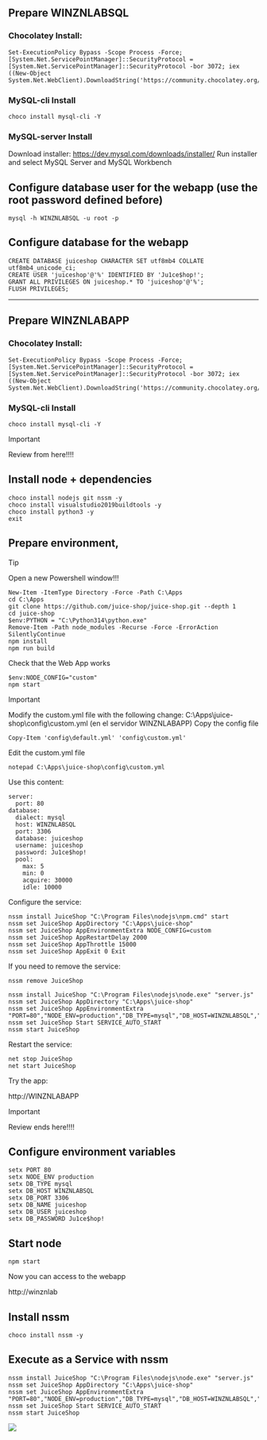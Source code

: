 ## Prepare WINZNLABSQL
### Chocolatey Install:
```
Set-ExecutionPolicy Bypass -Scope Process -Force; [System.Net.ServicePointManager]::SecurityProtocol = [System.Net.ServicePointManager]::SecurityProtocol -bor 3072; iex ((New-Object System.Net.WebClient).DownloadString('https://community.chocolatey.org/install.ps1'))
```
### MySQL-cli Install
```
choco install mysql-cli -Y
```

### MySQL-server Install

Download installer:
https://dev.mysql.com/downloads/installer/
Run installer and select MySQL Server and MySQL Workbench

## Configure database user for the webapp (use the root password defined before)
```
mysql -h WINZNLABSQL -u root -p
```

## Configure database for the webapp
```
CREATE DATABASE juiceshop CHARACTER SET utf8mb4 COLLATE utf8mb4_unicode_ci;
CREATE USER 'juiceshop'@'%' IDENTIFIED BY 'Ju1ce$hop!';
GRANT ALL PRIVILEGES ON juiceshop.* TO 'juiceshop'@'%';
FLUSH PRIVILEGES;
```
---
## Prepare WINZNLABAPP
### Chocolatey Install:
```
Set-ExecutionPolicy Bypass -Scope Process -Force; [System.Net.ServicePointManager]::SecurityProtocol = [System.Net.ServicePointManager]::SecurityProtocol -bor 3072; iex ((New-Object System.Net.WebClient).DownloadString('https://community.chocolatey.org/install.ps1'))
```
### MySQL-cli Install
```
choco install mysql-cli -Y
```
> [!IMPORTANT]
> Review from here!!!!

## Install node + dependencies
```
choco install nodejs git nssm -y
choco install visualstudio2019buildtools -y
choco install python3 -y
exit
```
## Prepare environment,
> [!TIP]
> Open a new Powershell window!!!
```
New-Item -ItemType Directory -Force -Path C:\Apps
cd C:\Apps
git clone https://github.com/juice-shop/juice-shop.git --depth 1
cd juice-shop
$env:PYTHON = "C:\Python314\python.exe"
Remove-Item -Path node_modules -Recurse -Force -ErrorAction SilentlyContinue
npm install
npm run build
```
Check that the Web App works
```
$env:NODE_CONFIG="custom"
npm start
```
> [!IMPORTANT]
> Modify the custom.yml file with the following change:
> C:\Apps\juice-shop\config\custom.yml (en el servidor WINZNLABAPP)
Copy the config file
```
Copy-Item 'config\default.yml' 'config\custom.yml'
```
Edit the custom.yml file
```
notepad C:\Apps\juice-shop\config\custom.yml
```
Use this content:
```
server:
  port: 80
database:
  dialect: mysql
  host: WINZNLABSQL 
  port: 3306
  database: juiceshop
  username: juiceshop
  password: Ju1ce$hop!
  pool:
    max: 5
    min: 0
    acquire: 30000
    idle: 10000
```
Configure the service:
```
nssm install JuiceShop "C:\Program Files\nodejs\npm.cmd" start
nssm set JuiceShop AppDirectory "C:\Apps\juice-shop"
nssm set JuiceShop AppEnvironmentExtra NODE_CONFIG=custom
nssm set JuiceShop AppRestartDelay 2000
nssm set JuiceShop AppThrottle 15000
nssm set JuiceShop AppExit 0 Exit
```

If you need to remove the service:
```
nssm remove JuiceShop
```
```
nssm install JuiceShop "C:\Program Files\nodejs\node.exe" "server.js"
nssm set JuiceShop AppDirectory "C:\Apps\juice-shop"
nssm set JuiceShop AppEnvironmentExtra "PORT=80","NODE_ENV=production","DB_TYPE=mysql","DB_HOST=WINZNLABSQL","DB_PORT=3306","DB_NAME=juiceshop","DB_USER=juiceshop","DB_PASSWORD=Ju1ce$hop!"
nssm set JuiceShop Start SERVICE_AUTO_START
nssm start JuiceShop
```
Restart the service:
```
net stop JuiceShop
net start JuiceShop
```
Try the app:

http://WINZNLABAPP

> [!IMPORTANT]
> Review ends here!!!!
## Configure environment variables

```
setx PORT 80
setx NODE_ENV production
setx DB_TYPE mysql
setx DB_HOST WINZNLABSQL
setx DB_PORT 3306
setx DB_NAME juiceshop
setx DB_USER juiceshop
setx DB_PASSWORD Ju1ce$hop!
```
## Start node
```
npm start
```
Now you can access to the webapp

http://winznlab


## Install nssm
```
choco install nssm -y
```
## Execute as a Service with nssm

```
nssm install JuiceShop "C:\Program Files\nodejs\node.exe" "server.js"
nssm set JuiceShop AppDirectory "C:\Apps\juice-shop"
nssm set JuiceShop AppEnvironmentExtra "PORT=80","NODE_ENV=production","DB_TYPE=mysql","DB_HOST=WINZNLABSQL","DB_PORT=3306","DB_NAME=juiceshop","DB_USER=juiceshop","DB_PASSWORD=Ju1ce$hop!"
nssm set JuiceShop Start SERVICE_AUTO_START
nssm start JuiceShop
```
![](https://myoctocat.com/assets/images/base-octocat.svg)
